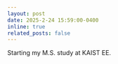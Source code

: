```yaml
---
layout: post
date: 2025-2-24 15:59:00-0400
inline: true
related_posts: false
---
```


Starting my M.S. study at KAIST EE.